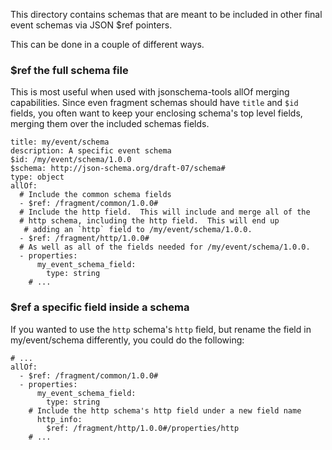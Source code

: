 This directory contains schemas that are meant to be included in other
final event schemas via JSON $ref pointers.

This can be done in a couple of different ways.

### $ref the full schema file
This is most useful when used with jsonschema-tools allOf merging capabilities.
Since even fragment schemas should have `title` and `$id` fields, you often
want to keep your enclosing schema's top level fields, merging them over the
included schemas fields.

```lang=yaml
title: my/event/schema
description: A specific event schema
$id: /my/event/schema/1.0.0
$schema: http://json-schema.org/draft-07/schema#
type: object
allOf:
  # Include the common schema fields
  - $ref: /fragment/common/1.0.0#
  # Include the http field.  This will include and merge all of the
  # http schema, including the http field.  This will end up
   # adding an `http` field to /my/event/schema/1.0.0.
  - $ref: /fragment/http/1.0.0#
  # As well as all of the fields needed for /my/event/schema/1.0.0.
  - properties:
      my_event_schema_field:
        type: string
    # ...
```

### $ref a specific field inside a schema

If you wanted to use the `http` schema's `http` field, but rename the
field in my/event/schema differently, you could do the following:

```lang=yaml
# ...
allOf:
  - $ref: /fragment/common/1.0.0#
  - properties:
      my_event_schema_field:
        type: string
    # Include the http schema's http field under a new field name
      http_info:
        $ref: /fragment/http/1.0.0#/properties/http
    # ...
```
